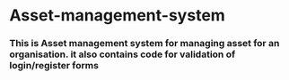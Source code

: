 # Asset-management-system
### This is Asset management system for managing asset for an organisation. it also contains code for validation of login/register forms



